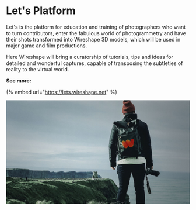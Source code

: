 # Let's Platform

Let's is the platform for education and training of photographers who want to turn contributors, enter the fabulous world of photogrammetry and have their shots transformed into Wireshape 3D models, which will be used in major game and film productions.

Here Wireshape will bring a curatorship of tutorials, tips and ideas for detailed and wonderful captures, capable of transposing the subtleties of reality to the virtual world.

**See more:**

{% embed url="https://lets.wireshape.net" %}

![](../.gitbook/assets/wireshape-photographer.jpg)
